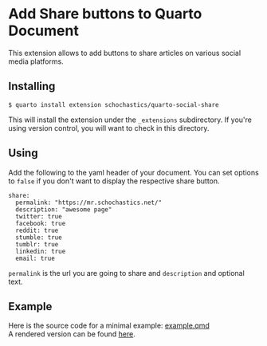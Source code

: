 # Add Share buttons to Quarto Document

This extension allows to add buttons to share articles on various social media platforms.

## Installing

```
$ quarto install extension schochastics/quarto-social-share
```

This will install the extension under the `_extensions` subdirectory.
If you're using version control, you will want to check in this directory.

## Using
Add the following to the yaml header of your document. You can set options to `false`
if you don't want to display the respective share button.
```
share:
  permalink: "https://mr.schochastics.net/"
  description: "awesome page"
  twitter: true
  facebook: true
  reddit: true
  stumble: true
  tumblr: true
  linkedin: true
  email: true
```

`permalink` is the url you are going to share and `description` and optional text. 

## Example

Here is the source code for a minimal example: [example.qmd](example.qmd)  
A rendered version can be found [here](https://schochastics.github.io/social-share/). 

